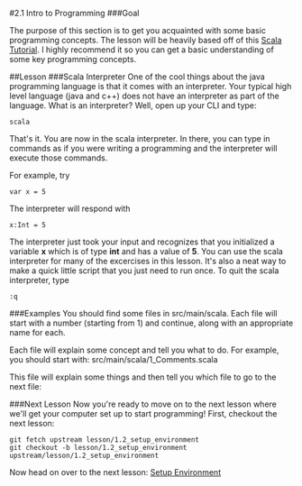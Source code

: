 #2.1 Intro to Programming
###Goal

The purpose of this section is to get you acquainted with some basic programming concepts. The lesson will be heavily based off of this [Scala Tutorial](http://scalatutorials.com/tour/#). I highly recommend it so you can get a basic understanding of some key programming concepts.

##Lesson
###Scala Interpreter
One of the cool things about the java programming language is that it comes with an interpreter. Your typical high level language (java and c++) does not have an interpreter as part of the language. What is an interpreter? Well, open up your CLI and type:
```
scala
```
That's it. You are now in the scala interpreter. In there, you can type in commands as if you were writing a programming and the interpreter will execute those commands.

For example, try
```
var x = 5
```
The interpreter will respond with
```
x:Int = 5
```
The interpreter just took your input and recognizes that you initialized a variable __x__ which is of type __int__ and has a value of __5__. You can use the scala interpreter for many of the excercises in this lesson. It's also a neat way to make a quick little script that you just need to run once. To quit the scala interpreter, type
```
:q
```
###Examples
You should find some files in src/main/scala. Each file will start with a number (starting from 1) and continue, along with an appropriate name for each.

Each file will explain some concept and tell you what to do. For example, you should start with:
src/main/scala/1_Comments.scala

This file will explain some things and then tell you which file to go to the next file:

###Next Lesson
Now you're ready to move on to the next lesson where we'll get your computer set up to start programming! First, checkout the next lesson:
```
git fetch upstream lesson/1.2_setup_environment
git checkout -b lesson/1.2_setup_environment upstream/lesson/1.2_setup_environment
```
Now head on over to the next lesson: [Setup Environment](https://github.com/hispanasian/LearnProgramming/tree/lesson/1.2_setup_environment)
